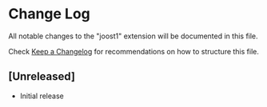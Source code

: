 # Change Log

All notable changes to the "joost1" extension will be documented in this file.

Check [Keep a Changelog](http://keepachangelog.com/) for recommendations on how to structure this file.

## [Unreleased]

- Initial release